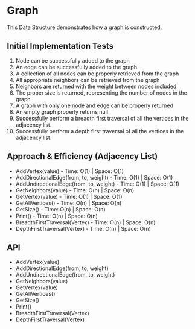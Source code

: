 # Graph
This Data Structure demonstrates how a graph is constructed.  

## Initial Implementation Tests
1. Node can be successfully added to the graph
1. An edge can be successfully added to the graph
1. A collection of all nodes can be properly retrieved from the graph
1. All appropriate neighbors can be retrieved from the graph
1. Neighbors are returned with the weight between nodes included
1. The proper size is returned, representing the number of nodes in the graph
1. A graph with only one node and edge can be properly returned
1. An empty graph properly returns null
1. Successfully perform a breadth first traversal of all the vertices in the adjacency list.
1. Successfully perform a depth first traversal of all the vertices in the adjacency list.

## Approach & Efficiency (Adjacency List)
- AddVertex(value) - Time: O(1) | Space: O(1)
- AddDirectionalEdge(from, to, weight) - Time: O(1) | Space: O(1)
- AddUndirectionalEdge(from, to, weight) - Time: O(1) | Space: O(1)
- GetNeighbors(value) - Time: O(n) | Space: O(n)
- GetVertex(value) - Time: O(1) | Space: O(1)
- GetAllVertices() - Time: O(n) | Space: O(n)
- GetSize() - Time: O(n) | Space: O(n)
- Print() - Time: O(n) | Space: O(n)
- BreadthFirstTraversal(Vertex) - Time: O(n) | Space: O(n)
- DepthFirstTraversal(Vertex) - Time: O(n) | Space: O(n)

## API
- AddVertex(value)
- AddDirectionalEdge(from, to, weight)
- AddUndirectionalEdge(from, to, weight)
- GetNeighbors(value) 
- GetVertex(value) 
- GetAllVertices() 
- GetSize() 
- Print() 
- BreadthFirstTraversal(Vertex)
- DepthFirstTraversal(Vertex)





